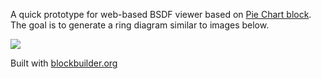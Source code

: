 A quick prototype for web-based BSDF viewer based on [Pie Chart block](https://bl.ocks.org/mbostock/3887235). The goal is to generate a ring diagram similar to images below.

![](https://www.radiance-online.org/download-install/third-party-utilities/bsdf-viewer/Screenshot1.png)

Built with [blockbuilder.org](http://blockbuilder.org)